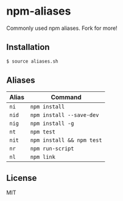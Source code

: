 
# npm-aliases

  Commonly used npm aliases. Fork for more!

## Installation

```bash
$ source aliases.sh
```

## Aliases

| Alias | Command |
|-------|---------|
| `ni`  | `npm install` |
| `nid` | `npm install --save-dev` |
| `nig` | `npm install -g` |
| `nt`  | `npm test` |
| `nit` | `npm install && npm test` |
| `nr`  | `npm run-script` |
| `nl`  | `npm link` |

## License

  MIT
